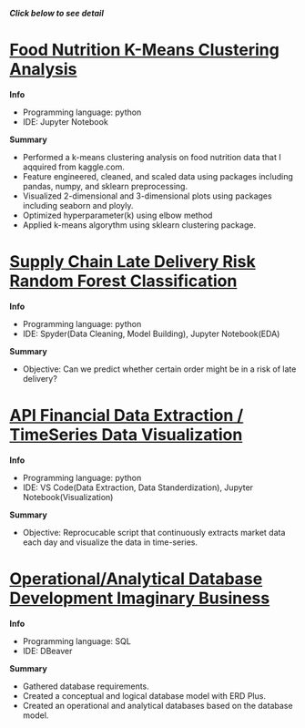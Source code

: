 ***Click below to see detail***  
# [Food Nutrition K-Means Clustering Analysis](https://github.com/takucnoel-endo/Food_Futrition_K-means)   
**Info**
* Programming language: python
* IDE: Jupyter Notebook 

**Summary**
* Performed a k-means clustering analysis on food nutrition data that I aqquired from kaggle.com.  
* Feature engineered, cleaned, and scaled data using packages including pandas, numpy, and sklearn preprocessing. 
* Visualized 2-dimensional and 3-dimensional plots using packages including seaborn and ployly. 
* Optimized hyperparameter(k) using elbow method
* Applied k-means algorythm using sklearn clustering package. 

# [Supply Chain Late Delivery Risk Random Forest Classification](https://github.com/takucnoel-endo/SupplyChain-RandomForest)   
**Info**
* Programming language: python
* IDE: Spyder(Data Cleaning, Model Building), Jupyter Notebook(EDA) 

**Summary**
* Objective: Can we predict whether certain order might be in a risk of late delivery? 

# [API Financial Data Extraction / TimeSeries Data Visualization](https://github.com/takucnoel-endo/Financial-DataExtraction-Visualization)   
**Info**
* Programming language: python
* IDE: VS Code(Data Extraction, Data Standerdization), Jupyter Notebook(Visualization) 

**Summary**
* Objective: Reprocucable script that continuously extracts market data each day and visualize the data in time-series. 

# [Operational/Analytical Database Development Imaginary Business](https://github.com/takucnoel-endo/Taku-s_HornShop_DataDases)   
**Info**
* Programming language: SQL
* IDE: DBeaver 

**Summary**
* Gathered database requirements.
* Created a conceptual and logical database model with ERD Plus.
* Created an operational and analytical databases based on the database model. 
